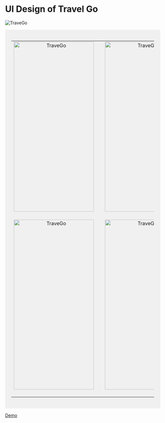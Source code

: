 # UI Design of Travel Go
![TraveGo](https://github.com/rahulbamniya20/TravelGo-UI-Design/assets/110114539/f053f6f8-57b3-40f6-9529-9ea453dcfd22)

<div style="text-align: center; background-color: #f0f0f0; padding: 20px;">
<table >
  <tr>
    <td style="margin: auto; text-align: center;">
      <img src="https://github.com/rahulbamniya20/TravelGo-UI-Design/assets/110114539/98ca39fb-6cf3-495d-a843-4e27b6eae1e0" alt="TraveGo" width="260" height="550"/>
    </td>
    <td style="margin: 20px; text-align: center;">
      <img src="https://github.com/rahulbamniya20/TravelGo-UI-Design/assets/110114539/54744236-41a3-482b-b0e5-e6d73067f7f2" alt="TraveGo" width="260" height="550"/>
    </td>
  </tr>
  
  <tr>
    <td style="margin: 20px; text-align: center;">
     <img src="https://github.com/rahulbamniya20/TravelGo-UI-Design/assets/110114539/58ef2fb4-423d-4571-91f1-7426a8763baa" alt="TraveGo" width="260" height="550"/>
    </td>
    <td style="margin: 20px; text-align: center;">
      <img src="https://github.com/rahulbamniya20/TravelGo-UI-Design/assets/110114539/c673b84d-8140-40a4-ba7e-b4b48bdc6056" alt="TraveGo" width="260" height="550" style="margin: 20"/>
    </td>
  </tr>
</table>
</div>

[Demo](https://github.com/rahulbamniya20/TravelGo-UI-Design/assets/110114539/87dfae0b-90fc-4355-925e-233623c9896c)


